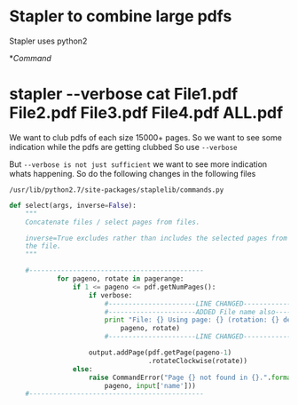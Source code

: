 # Stapler to combine large pdfs

Stapler uses python2

**Command*
# stapler --verbose cat File1.pdf File2.pdf File3.pdf File4.pdf ALL.pdf

We want to club pdfs of each size 15000+ pages. So we want to see some indication while the pdfs are getting clubbed
So use `--verbose`

But `--verbose is not just sufficient` we want to see more indication whats happening. So do the following changes in the following files

`/usr/lib/python2.7/site-packages/staplelib/commands.py`
```python
def select(args, inverse=False):
    """
    Concatenate files / select pages from files.

    inverse=True excludes rather than includes the selected pages from
    the file.
    """

    #--------------------------------------------
            for pageno, rotate in pagerange:
                if 1 <= pageno <= pdf.getNumPages():
                    if verbose:
                        #----------------------LINE CHANGED--------------
                        #----------------------ADDED File name also------
                        print "File: {} Using page: {} (rotation: {} deg.)".format(input['name'],
                            pageno, rotate)
                        #----------------------LINE CHANGED--------------

                    output.addPage(pdf.getPage(pageno-1)
                                   .rotateClockwise(rotate))
                else:
                    raise CommandError("Page {} not found in {}.".format(
                        pageno, input['name']))
    #--------------------------------------------
```


